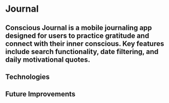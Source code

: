 # Journal
## Conscious Journal is a mobile journaling app designed for users to practice gratitude and connect with their inner conscious. Key features include search functionality, date filtering, and daily motivational quotes. 

## Technologies 



## Future Improvements
